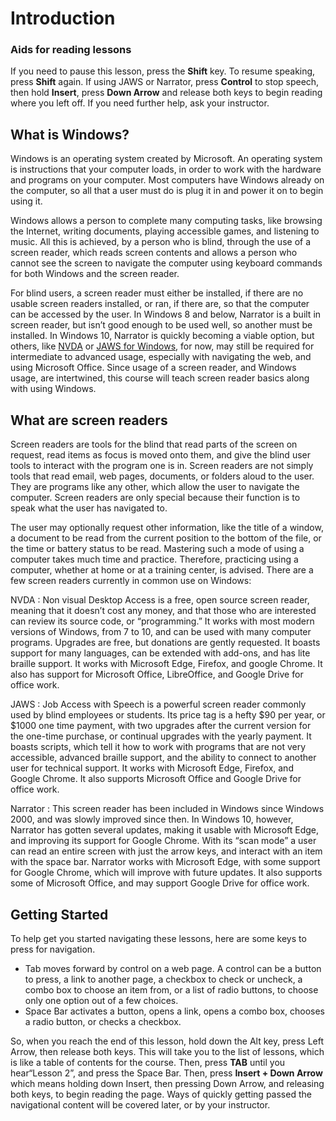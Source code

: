 # Introduction

### Aids for reading lessons

If you need to pause this lesson, press the **Shift** key. To resume
speaking, press **Shift** again. If using JAWS or Narrator, press
**Control** to stop speech, then hold **Insert**, press **Down Arrow**
and release both keys to begin reading where you left off. If you need
further help, ask your instructor.

## What is Windows?

Windows is an operating system created by Microsoft. An operating
system is instructions that your computer loads, in order to work with
the hardware and programs on your computer. Most computers have
Windows already on the computer, so all that a user must do is plug it
in and power it on to begin using it.

Windows allows a person to complete many computing tasks, like
browsing the Internet, writing documents, playing accessible games,
and listening to music. All this is achieved, by a person who is
blind, through the use of a screen reader, which reads screen contents
and allows a person who cannot see the screen to navigate the computer
using keyboard commands for both Windows and the screen reader.

For blind users, a screen reader must either be installed, if there
are no usable screen readers installed, or ran, if there are, so that
the computer can be accessed by the user. In Windows 8 and below,
Narrator is a built in screen reader, but isn’t good enough to be used
well, so another must be installed. In Windows 10, Narrator is quickly
becoming a viable option, but others, like
[NVDA](https://www.nvaccess.org) or [JAWS for
Windows](https://www.freedomscientific.com/products/software/jaws/),
for now, may still be required for intermediate to advanced usage,
especially with navigating the web, and using Microsoft Office. Since
usage of a screen reader, and Windows usage, are intertwined, this
course will teach screen reader basics along with using Windows.

## What are screen readers

Screen readers are tools for the blind that read parts of the screen
on request, read items as focus is moved onto them, and give the blind
user tools to interact with the program one is in. Screen readers are not simply tools that read email, web pages, documents, or folders aloud to
the user.  They are programs like any other, which allow the user to
navigate the computer. Screen readers are only special because their
function is to speak what the user has navigated to.

The user may optionally request other information, like the title
of a window, a document to be read from the current position to the
bottom of the file, or the time or battery status to be
read. Mastering such a mode of using a computer takes much time and
practice. Therefore, practicing using a computer, whether at home or
at a training center, is advised. There are a few screen readers
currently in common use on Windows:

NVDA
:   Non visual Desktop Access is a free, open source screen reader, meaning that it doesn’t cost any money, and that those who are interested can review its source code, or “programming.” It works with most modern versions of Windows, from 7 to 10, and can be used with many computer programs. Upgrades are free, but donations are gently requested. It boasts support for many languages, can be extended with add-ons, and has lite braille support. It works with Microsoft Edge, Firefox, and google Chrome. It also has support for Microsoft Office, LibreOffice, and Google Drive for office work.

JAWS
:   Job Access with Speech is a powerful screen reader commonly used by blind employees or students. Its price tag is a hefty $90 per year, or $1000 one time payment, with two upgrades after the current version for the one-time purchase, or continual upgrades with the yearly payment. It boasts scripts, which tell it how to work with programs that are not very accessible, advanced braille support, and the ability to connect to another user for technical support. It works with Microsoft Edge, Firefox, and Google Chrome. It also supports Microsoft Office and Google Drive for office work.

Narrator
:   This screen reader has been included in Windows since Windows 2000, and was slowly improved since then. In Windows 10, however, Narrator has gotten several updates, making it usable with Microsoft Edge, and improving its support for Google Chrome. With its “scan mode” a user can read an entire screen with just the arrow keys, and interact with an item with the space bar. Narrator works with Microsoft Edge, with some support for Google Chrome, which will improve with future updates. It also supports some of Microsoft Office, and may support Google Drive for office work.

## Getting Started

To help get you started navigating these lessons, here are some keys
to press for navigation.

- Tab moves forward by control on a web page. A control can be a button to press, a link to another page, a checkbox to check or uncheck, a combo box to choose an item from, or a list of radio buttons, to choose only one option out of a few choices.
- Space Bar activates a button, opens a link, opens a combo box, chooses a radio button, or checks a checkbox.

So, when you reach the end of this lesson, hold down the Alt key,
press Left Arrow, then release both keys. This will take you to the
list of lessons, which is like a table of contents for the
course. Then, press **TAB** until you
hear“Lesson 2”, and press the Space Bar. Then, press **Insert + Down
Arrow** which means holding down Insert, then pressing Down Arrow, and
releasing both keys, to begin reading the page. Ways of quickly
getting passed the navigational content will be covered later, or by
your instructor.
